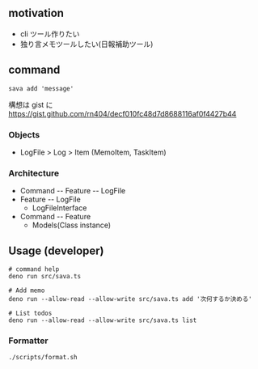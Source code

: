 ## motivation
- cli ツール作りたい
- 独り言メモツールしたい(日報補助ツール)

## command
```
sava add 'message'
```

構想は gist に
https://gist.github.com/rn404/decf010fc48d7d8688116af0f4427b44

### Objects
* LogFile > Log > Item (MemoItem, TaskItem)

### Architecture
* Command -- Feature -- LogFile
* Feature -- LogFile
  * LogFileInterface
* Command -- Feature
  * Models(Class instance)


## Usage (developer)
```
# command help
deno run src/sava.ts

# Add memo
deno run --allow-read --allow-write src/sava.ts add '次何するか決める'

# List todos
deno run --allow-read --allow-write src/sava.ts list
```

### Formatter

```
./scripts/format.sh
```